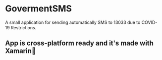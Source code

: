 # GovermentSMS
A small application for sending automatically SMS to
13033 due to COVID-19 Restrictions.

## App is cross-platform ready and it's made with Xamarin📱
